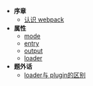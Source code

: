 * **序章**
  * [认识 webpack](/helloWebpack.md)
* **属性**
  * [mode](/configMode.md)
  * [entry](/configEntry.md)
  * [output](/configOutput.md)
  * [loader](/configLoader.md)
* **题外话**
  * [loader与 plugin的区别](/dig_LoaderPlugin.md)